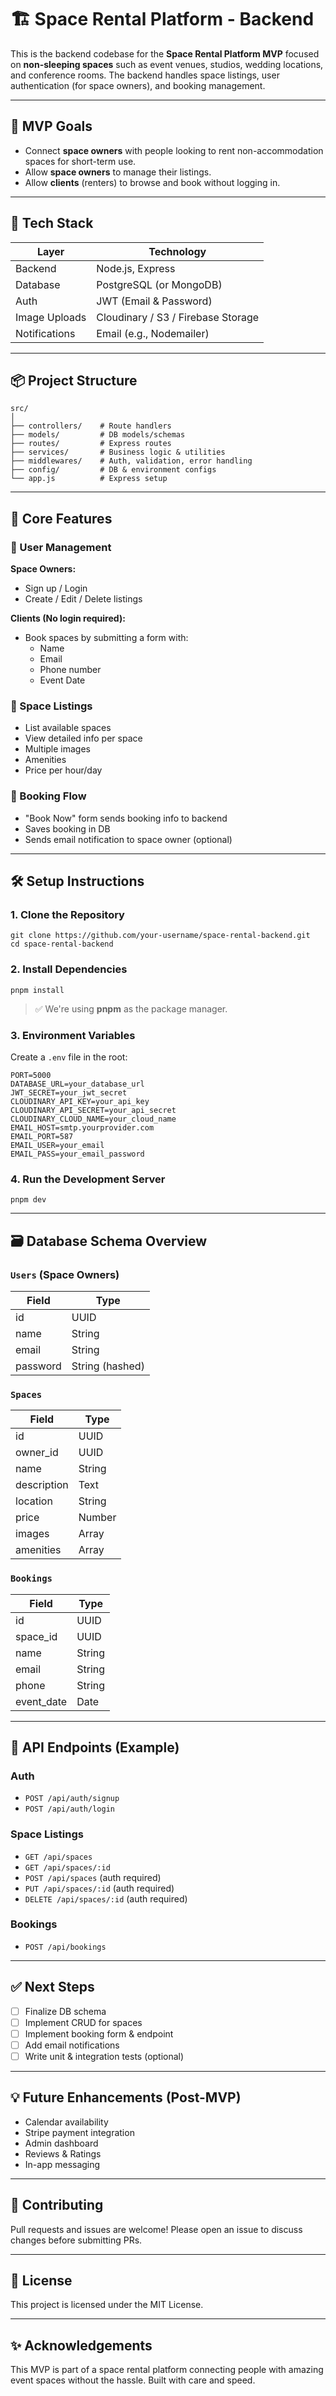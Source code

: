 # 🏗️ Space Rental Platform - Backend

This is the backend codebase for the **Space Rental Platform MVP** focused on **non-sleeping spaces** such as event venues, studios, wedding locations, and conference rooms. The backend handles space listings, user authentication (for space owners), and booking management.

---

## 🚀 MVP Goals

- Connect **space owners** with people looking to rent non-accommodation spaces for short-term use.
- Allow **space owners** to manage their listings.
- Allow **clients** (renters) to browse and book without logging in.

---

## 🧰 Tech Stack

| Layer          | Technology         |
|----------------|--------------------|
| Backend        | Node.js, Express   |
| Database       | PostgreSQL (or MongoDB) |
| Auth           | JWT (Email & Password) |
| Image Uploads  | Cloudinary / S3 / Firebase Storage |
| Notifications  | Email (e.g., Nodemailer) |

---

## 📦 Project Structure

```
src/
│
├── controllers/    # Route handlers
├── models/         # DB models/schemas
├── routes/         # Express routes
├── services/       # Business logic & utilities
├── middlewares/    # Auth, validation, error handling
├── config/         # DB & environment configs
└── app.js          # Express setup
```

---

## 🔑 Core Features

### 👥 User Management

**Space Owners:**
- Sign up / Login
- Create / Edit / Delete listings

**Clients (No login required):**
- Book spaces by submitting a form with:
  - Name
  - Email
  - Phone number
  - Event Date

### 🏢 Space Listings
- List available spaces
- View detailed info per space
- Multiple images
- Amenities
- Price per hour/day

### 📝 Booking Flow
- "Book Now" form sends booking info to backend
- Saves booking in DB
- Sends email notification to space owner (optional)

---

## 🛠 Setup Instructions

### 1. Clone the Repository

```
git clone https://github.com/your-username/space-rental-backend.git
cd space-rental-backend
```

### 2. Install Dependencies

```
pnpm install
```

> ✅ We're using **pnpm** as the package manager.

### 3. Environment Variables

Create a `.env` file in the root:

```
PORT=5000
DATABASE_URL=your_database_url
JWT_SECRET=your_jwt_secret
CLOUDINARY_API_KEY=your_api_key
CLOUDINARY_API_SECRET=your_api_secret
CLOUDINARY_CLOUD_NAME=your_cloud_name
EMAIL_HOST=smtp.yourprovider.com
EMAIL_PORT=587
EMAIL_USER=your_email
EMAIL_PASS=your_email_password
```

### 4. Run the Development Server

```
pnpm dev
```

---

## 🗃️ Database Schema Overview

### `Users` (Space Owners)

| Field     | Type     |
|-----------|----------|
| id        | UUID     |
| name      | String   |
| email     | String   |
| password  | String (hashed) |

### `Spaces`

| Field        | Type     |
|--------------|----------|
| id           | UUID     |
| owner_id     | UUID     |
| name         | String   |
| description  | Text     |
| location     | String   |
| price        | Number   |
| images       | Array    |
| amenities    | Array    |

### `Bookings`

| Field        | Type     |
|--------------|----------|
| id           | UUID     |
| space_id     | UUID     |
| name         | String   |
| email        | String   |
| phone        | String   |
| event_date   | Date     |

---

## 📮 API Endpoints (Example)

### Auth

- `POST /api/auth/signup`
- `POST /api/auth/login`

### Space Listings

- `GET /api/spaces`
- `GET /api/spaces/:id`
- `POST /api/spaces` (auth required)
- `PUT /api/spaces/:id` (auth required)
- `DELETE /api/spaces/:id` (auth required)

### Bookings

- `POST /api/bookings`

---

## ✅ Next Steps

- [ ] Finalize DB schema
- [ ] Implement CRUD for spaces
- [ ] Implement booking form & endpoint
- [ ] Add email notifications
- [ ] Write unit & integration tests (optional)

---

## 💡 Future Enhancements (Post-MVP)

- Calendar availability
- Stripe payment integration
- Admin dashboard
- Reviews & Ratings
- In-app messaging

---

## 🤝 Contributing

Pull requests and issues are welcome! Please open an issue to discuss changes before submitting PRs.

---

## 📜 License

This project is licensed under the MIT License.

---

## ✨ Acknowledgements

This MVP is part of a space rental platform connecting people with amazing event spaces without the hassle. Built with care and speed.
